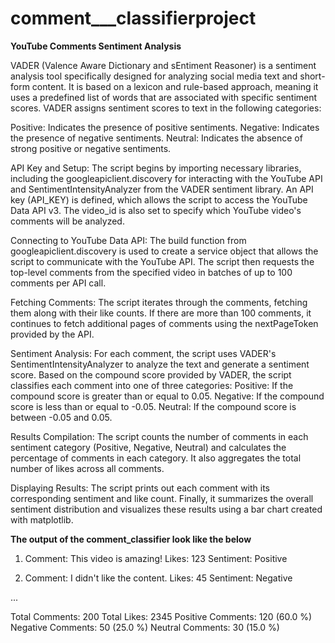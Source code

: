 # comment___classifierproject

**YouTube Comments Sentiment Analysis**

VADER (Valence Aware Dictionary and sEntiment Reasoner) is a sentiment analysis tool specifically designed for analyzing social media text and short-form content. It is based on a lexicon and rule-based approach, meaning it uses a predefined list of words that are associated with specific sentiment scores. VADER assigns sentiment scores to text in the following categories:

Positive: Indicates the presence of positive sentiments.
Negative: Indicates the presence of negative sentiments.
Neutral: Indicates the absence of strong positive or negative sentiments.

API Key and Setup:
The script begins by importing necessary libraries, including the googleapiclient.discovery for interacting with the YouTube API and SentimentIntensityAnalyzer from the VADER sentiment library.
An API key (API_KEY) is defined, which allows the script to access the YouTube Data API v3. The video_id is also set to specify which YouTube video's comments will be analyzed.

Connecting to YouTube Data API:
The build function from googleapiclient.discovery is used to create a service object that allows the script to communicate with the YouTube API.
The script then requests the top-level comments from the specified video in batches of up to 100 comments per API call.

Fetching Comments:
The script iterates through the comments, fetching them along with their like counts. If there are more than 100 comments, it continues to fetch additional pages of comments using the nextPageToken provided by the API.

Sentiment Analysis:
For each comment, the script uses VADER's SentimentIntensityAnalyzer to analyze the text and generate a sentiment score.
Based on the compound score provided by VADER, the script classifies each comment into one of three categories:
Positive: If the compound score is greater than or equal to 0.05.
Negative: If the compound score is less than or equal to -0.05.
Neutral: If the compound score is between -0.05 and 0.05.

Results Compilation:
The script counts the number of comments in each sentiment category (Positive, Negative, Neutral) and calculates the percentage of comments in each category.
It also aggregates the total number of likes across all comments.

Displaying Results:
The script prints out each comment with its corresponding sentiment and like count.
Finally, it summarizes the overall sentiment distribution and visualizes these results using a bar chart created with matplotlib.

**The output of the comment_classifier look like the below**
1. Comment: This video is amazing!
   Likes: 123
   Sentiment: Positive

2. Comment: I didn't like the content.
   Likes: 45
   Sentiment: Negative

...

Total Comments: 200
Total Likes: 2345
Positive Comments: 120 (60.0 %)
Negative Comments: 50 (25.0 %)
Neutral Comments: 30 (15.0 %)
